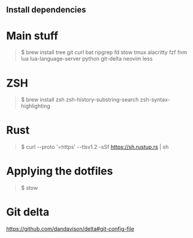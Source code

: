 ## Install dependencies

# Main stuff
> $ brew install tree git curl bat ripgrep fd stow tmux alacritty fzf fnm lua lua-language-server python git-delta neovim less

# ZSH
> $ brew install zsh zsh-history-substring-search zsh-syntax-highlighting

# Rust
> $ curl --proto '=https' --tlsv1.2 -sSf https://sh.rustup.rs | sh

# Applying the dotfiles
> $ stow <folder>

# Git delta
https://github.com/dandavison/delta#git-config-file
